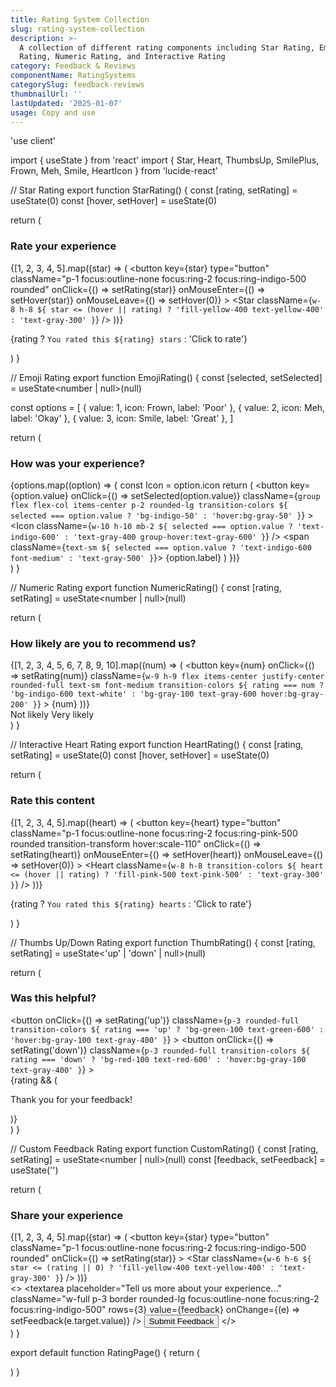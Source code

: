 ```yaml
---
title: Rating System Collection
slug: rating-system-collection
description: >-
  A collection of different rating components including Star Rating, Emoji
  Rating, Numeric Rating, and Interactive Rating
category: Feedback & Reviews
componentName: RatingSystems
categorySlug: feedback-reviews
thumbnailUrl: ''
lastUpdated: '2025-01-07'
usage: Copy and use
---
```

'use client'

import { useState } from 'react'
import { Star, Heart, ThumbsUp, SmilePlus, Frown, Meh, Smile, HeartIcon } from 'lucide-react'

// Star Rating
export function StarRating() {
  const [rating, setRating] = useState<number>(0)
  const [hover, setHover] = useState<number>(0)

  return (
    <div className="md:w-[80%] mx-auto p-6 bg-white rounded-lg shadow-sm">
      <h3 className="text-lg font-semibold text-gray-900 mb-4">Rate your experience</h3>
      <div className="flex items-center gap-1">
        {[1, 2, 3, 4, 5].map((star) => (
          <button
            key={star}
            type="button"
            className="p-1 focus:outline-none focus:ring-2 focus:ring-indigo-500 rounded"
            onClick={() => setRating(star)}
            onMouseEnter={() => setHover(star)}
            onMouseLeave={() => setHover(0)}
          >
            <Star
              className={`w-8 h-8 ${
                star <= (hover || rating)
                  ? 'fill-yellow-400 text-yellow-400'
                  : 'text-gray-300'
              }`}
            />
          </button>
        ))}
      </div>
      <p className="mt-2 text-sm text-gray-500">
        {rating ? `You rated this ${rating} stars` : 'Click to rate'}
      </p>
    </div>
  )
}

// Emoji Rating
export function EmojiRating() {
  const [selected, setSelected] = useState<number | null>(null)

  const options = [
    { value: 1, icon: Frown, label: 'Poor' },
    { value: 2, icon: Meh, label: 'Okay' },
    { value: 3, icon: Smile, label: 'Great' },
  ]

  return (
    <div className="md:w-[80%] mx-auto p-6 bg-white rounded-lg shadow-sm">
      <h3 className="text-lg font-semibold text-gray-900 mb-4">How was your experience?</h3>
      <div className="flex justify-center gap-8">
        {options.map((option) => {
          const Icon = option.icon
          return (
            <button
              key={option.value}
              onClick={() => setSelected(option.value)}
              className={`group flex flex-col items-center p-2 rounded-lg transition-colors ${
                selected === option.value
                  ? 'bg-indigo-50'
                  : 'hover:bg-gray-50'
              }`}
            >
              <Icon
                className={`w-10 h-10 mb-2 ${
                  selected === option.value
                    ? 'text-indigo-600'
                    : 'text-gray-400 group-hover:text-gray-600'
                }`}
              />
              <span className={`text-sm ${
                selected === option.value
                  ? 'text-indigo-600 font-medium'
                  : 'text-gray-500'
              }`}>
                {option.label}
              </span>
            </button>
          )
        })}
      </div>
    </div>
  )
}

// Numeric Rating
export function NumericRating() {
  const [rating, setRating] = useState<number | null>(null)

  return (
    <div className="md:w-[80%] mx-auto p-6 bg-white rounded-lg shadow-sm">
      <h3 className="text-lg font-semibold text-gray-900 mb-4">How likely are you to recommend us?</h3>
      <div className="flex justify-between gap-2">
        {[1, 2, 3, 4, 5, 6, 7, 8, 9, 10].map((num) => (
          <button
            key={num}
            onClick={() => setRating(num)}
            className={`w-9 h-9 flex items-center justify-center rounded-full text-sm font-medium transition-colors ${
              rating === num
                ? 'bg-indigo-600 text-white'
                : 'bg-gray-100 text-gray-600 hover:bg-gray-200'
            }`}
          >
            {num}
          </button>
        ))}
      </div>
      <div className="flex justify-between mt-2">
        <span className="text-sm text-gray-500">Not likely</span>
        <span className="text-sm text-gray-500">Very likely</span>
      </div>
    </div>
  )
}

// Interactive Heart Rating
export function HeartRating() {
  const [rating, setRating] = useState<number>(0)
  const [hover, setHover] = useState<number>(0)

  return (
    <div className="md:w-[80%] mx-auto p-6 bg-white rounded-lg shadow-sm">
      <h3 className="text-lg font-semibold text-gray-900 mb-4">Rate this content</h3>
      <div className="flex items-center gap-1">
        {[1, 2, 3, 4, 5].map((heart) => (
          <button
            key={heart}
            type="button"
            className="p-1 focus:outline-none focus:ring-2 focus:ring-pink-500 rounded transition-transform hover:scale-110"
            onClick={() => setRating(heart)}
            onMouseEnter={() => setHover(heart)}
            onMouseLeave={() => setHover(0)}
          >
            <Heart
              className={`w-8 h-8 transition-colors ${
                heart <= (hover || rating)
                  ? 'fill-pink-500 text-pink-500'
                  : 'text-gray-300'
              }`}
            />
          </button>
        ))}
      </div>
      <p className="mt-2 text-sm text-gray-500">
        {rating ? `You rated this ${rating} hearts` : 'Click to rate'}
      </p>
    </div>
  )
}

// Thumbs Up/Down Rating
export function ThumbRating() {
  const [rating, setRating] = useState<'up' | 'down' | null>(null)

  return (
    <div className="md:w-[80%] mx-auto p-6 bg-white rounded-lg shadow-sm">
      <h3 className="text-lg font-semibold text-gray-900 mb-4">Was this helpful?</h3>
      <div className="flex justify-center gap-4">
        <button
          onClick={() => setRating('up')}
          className={`p-3 rounded-full transition-colors ${
            rating === 'up'
              ? 'bg-green-100 text-green-600'
              : 'hover:bg-gray-100 text-gray-400'
          }`}
        >
          <ThumbsUp className="w-6 h-6" />
        </button>
        <button
          onClick={() => setRating('down')}
          className={`p-3 rounded-full transition-colors ${
            rating === 'down'
              ? 'bg-red-100 text-red-600'
              : 'hover:bg-gray-100 text-gray-400'
          }`}
        >
          <ThumbsUp className="w-6 h-6 rotate-180" />
        </button>
      </div>
      {rating && (
        <p className="mt-4 text-sm text-center text-gray-500">
          Thank you for your feedback!
        </p>
      )}
    </div>
  )
}

// Custom Feedback Rating
export function CustomRating() {
  const [rating, setRating] = useState<number | null>(null)
  const [feedback, setFeedback] = useState('')

  return (
    <div className="md:w-[80%] mx-auto p-6 bg-white rounded-lg shadow-sm">
      <h3 className="text-lg font-semibold text-gray-900 mb-4">Share your experience</h3>
      <div className="flex items-center gap-1 mb-4">
        {[1, 2, 3, 4, 5].map((star) => (
          <button
            key={star}
            type="button"
            className="p-1 focus:outline-none focus:ring-2 focus:ring-indigo-500 rounded"
            onClick={() => setRating(star)}
          >
            <Star
              className={`w-6 h-6 ${
                star <= (rating || 0)
                  ? 'fill-yellow-400 text-yellow-400'
                  : 'text-gray-300'
              }`}
            />
          </button>
        ))}
      </div>
        <>
          <textarea
            placeholder="Tell us more about your experience..."
            className="w-full p-3 border rounded-lg focus:outline-none focus:ring-2 focus:ring-indigo-500"
            rows={3}
            value={feedback}
            onChange={(e) => setFeedback(e.target.value)}
          />
          <button
            className="mt-4 w-full bg-indigo-600 text-white py-2 px-4 rounded-lg hover:bg-indigo-700 transition-colors"
          >
            Submit Feedback
          </button>
        </>
    </div>
  )
}

export default function RatingPage() {
  return (
    <div className="py-12 space-y-12 bg-gray-50">
      <StarRating />
      <EmojiRating />
      <NumericRating />
      <HeartRating />
      <ThumbRating />
      <CustomRating />
    </div>
  )
}


